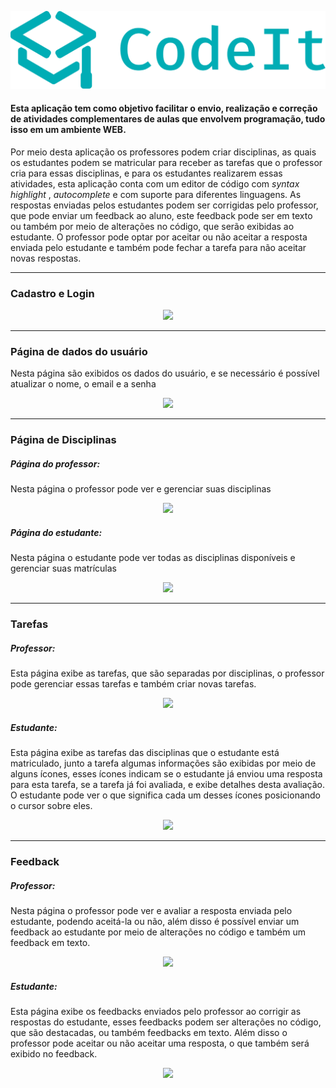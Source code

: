 <p align="center">
  <img src="https://raw.githubusercontent.com/LucasSonego/CodeIt-frontend/master/src/assets/logocodeit.svg">
</p>


#### Esta aplicação tem como objetivo facilitar o envio, realização e correção de atividades complementares de aulas que envolvem programação, tudo isso em um ambiente WEB.

Por meio desta aplicação os professores podem criar disciplinas, as quais os estudantes podem se matricular para receber as tarefas que o professor cria para essas disciplinas, e para os estudantes realizarem essas atividades, esta aplicação conta com um editor de código com _syntax highlight_ , _autocomplete_ e com suporte para diferentes linguagens. As respostas enviadas pelos estudantes podem ser corrigidas pelo professor, que pode enviar um feedback ao aluno, este feedback pode ser em texto ou também por meio de alterações no código, que serão exibidas ao estudante. O professor pode optar por aceitar ou não aceitar a resposta enviada pelo estudante e também pode fechar a tarefa para não aceitar novas respostas.



------

### Cadastro e Login

<p align="center">
  <img src="https://i.imgur.com/tIgdngx.gif">
</p>

------

### Página de dados do usuário
Nesta página são exibidos os dados do usuário, e se necessário é possível atualizar o nome, o email e a senha

<p align="center">
  <img src="https://i.imgur.com/fZYRma0.gif">
</p>

------

### Página de Disciplinas

##### Página do professor:
Nesta página o professor pode ver e gerenciar suas disciplinas

<p align="center">
  <img src="https://i.imgur.com/m3UfYTK.gif">
</p>



##### Página do estudante:
Nesta página o estudante pode ver todas as disciplinas disponíveis e gerenciar suas matrículas

<p align="center">
  <img src="https://i.imgur.com/e1YjpNe.gif">
</p>

-----

### Tarefas

##### Professor: 
Esta página exibe as tarefas, que são separadas por disciplinas, o professor pode gerenciar essas tarefas e também criar novas tarefas.

<p align="center">
  <img src="https://i.imgur.com/1oa759f.gif">
</p>



##### Estudante:
Esta página exibe as tarefas das disciplinas que o estudante está matriculado, junto a tarefa algumas informações são exibidas por meio de alguns ícones, esses ícones indicam se o estudante já enviou uma resposta para esta tarefa, se a tarefa já foi avaliada, e exibe detalhes desta avaliação. O estudante pode ver o que significa cada um desses ícones posicionando o cursor sobre eles.

<p align="center">
  <img src="https://i.imgur.com/hCdPGg1.gif">
</p>

------

### Feedback

##### Professor:
Nesta página o professor pode ver e avaliar a resposta enviada pelo estudante, podendo aceitá-la ou não, além disso é possível enviar um feedback ao estudante por meio de alterações no código e também um feedback em texto.

<p align="center">
  <img src="https://i.imgur.com/AyyAEJ9.gif">
</p>



##### Estudante:
Esta página exibe os feedbacks enviados pelo professor ao corrigir as respostas do estudante, esses feedbacks podem ser alterações no código, que são destacadas, ou também feedbacks em texto. Além disso o professor pode aceitar ou não aceitar uma resposta, o que também será exibido no feedback.

<p align="center">
  <img src="https://i.imgur.com/ar7ZGht.gif">
</p>
